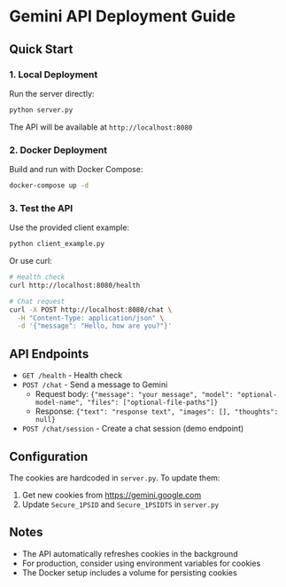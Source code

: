 # Gemini API Deployment Guide

## Quick Start

### 1. Local Deployment

Run the server directly:
```bash
python server.py
```

The API will be available at `http://localhost:8080`

### 2. Docker Deployment

Build and run with Docker Compose:
```bash
docker-compose up -d
```

### 3. Test the API

Use the provided client example:
```bash
python client_example.py
```

Or use curl:
```bash
# Health check
curl http://localhost:8080/health

# Chat request
curl -X POST http://localhost:8080/chat \
  -H "Content-Type: application/json" \
  -d '{"message": "Hello, how are you?"}'
```

## API Endpoints

- `GET /health` - Health check
- `POST /chat` - Send a message to Gemini
  - Request body: `{"message": "your message", "model": "optional-model-name", "files": ["optional-file-paths"]}`
  - Response: `{"text": "response text", "images": [], "thoughts": null}`
- `POST /chat/session` - Create a chat session (demo endpoint)

## Configuration

The cookies are hardcoded in `server.py`. To update them:
1. Get new cookies from https://gemini.google.com
2. Update `Secure_1PSID` and `Secure_1PSIDTS` in `server.py`

## Notes

- The API automatically refreshes cookies in the background
- For production, consider using environment variables for cookies
- The Docker setup includes a volume for persisting cookies